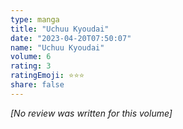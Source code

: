 ```yaml
---
type: manga
title: "Uchuu Kyoudai"
date: "2023-04-20T07:50:07"
name: "Uchuu Kyoudai"
volume: 6
rating: 3
ratingEmoji: ⭐️⭐️⭐️
share: false
---
```


*[No review was written for this volume]*
